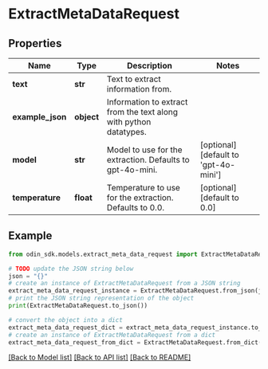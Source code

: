 # ExtractMetaDataRequest


## Properties

Name | Type | Description | Notes
------------ | ------------- | ------------- | -------------
**text** | **str** | Text to extract information from. | 
**example_json** | **object** | Information to extract from the text along with python datatypes. | 
**model** | **str** | Model to use for the extraction. Defaults to gpt-4o-mini. | [optional] [default to 'gpt-4o-mini']
**temperature** | **float** | Temperature to use for the extraction. Defaults to 0.0. | [optional] [default to 0.0]

## Example

```python
from odin_sdk.models.extract_meta_data_request import ExtractMetaDataRequest

# TODO update the JSON string below
json = "{}"
# create an instance of ExtractMetaDataRequest from a JSON string
extract_meta_data_request_instance = ExtractMetaDataRequest.from_json(json)
# print the JSON string representation of the object
print(ExtractMetaDataRequest.to_json())

# convert the object into a dict
extract_meta_data_request_dict = extract_meta_data_request_instance.to_dict()
# create an instance of ExtractMetaDataRequest from a dict
extract_meta_data_request_from_dict = ExtractMetaDataRequest.from_dict(extract_meta_data_request_dict)
```
[[Back to Model list]](../README.md#documentation-for-models) [[Back to API list]](../README.md#documentation-for-api-endpoints) [[Back to README]](../README.md)


